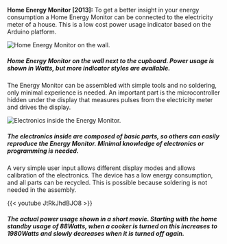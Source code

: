 **Home Energy Monitor [2013]:** To get a better insight in your energy consumption a Home Energy Monitor can be connected to the electricity meter of a house. This is a low cost power usage indicator based on the Arduino platform. 

![Home Energy Monitor on the wall.](img/work/home/home_on_wall.jpg)
##### Home Energy Monitor on the wall next to the cupboard. Power usage is shown in Watts, but more indicator styles are available.

The Energy Monitor can be assembled with simple tools and no soldering, only minimal experience is needed. An important part is the microcontroller hidden under the display that measures pulses from the electricity meter and drives the display.

![Electronics inside the Energy Monitor.](img/work/home/home_electronics.jpg)
##### The electronics inside are composed of basic parts, so others can easily reproduce the Energy Monitor. Minimal knowledge of electronics or programming is needed.

A very simple user input allows different display modes and allows calibration of the electronics. The device has a low energy consumption, and all parts can be recycled. This is possible because soldering is not needed in the assembly.  

{{< youtube JtRkJhdBJO8 >}}
##### The actual power usage shown in a short movie. Starting with the home standby usage of 88Watts, when a cooker is turned on this increases to 1980Watts and slowly decreases when it is turned off again.
